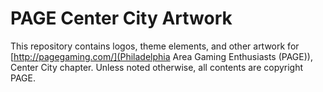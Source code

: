 # PAGE Center City Artwork

This repository contains logos, theme elements, and other artwork for
[http://pagegaming.com/](Philadelphia Area Gaming Enthusiasts (PAGE)),
Center City chapter. Unless noted otherwise, all contents are
copyright PAGE.
